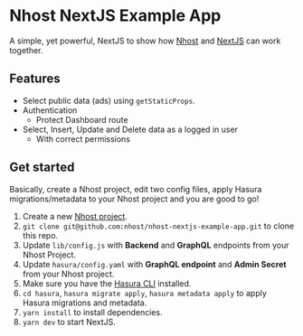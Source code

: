 # Nhost NextJS Example App

A simple, yet powerful, NextJS to show how [Nhost](https://nhost.io) and [NextJS](https://nextjs.org) can work together.

## Features

- Select public data (ads) using `getStaticProps`.
- Authentication
  - Protect Dashboard route
- Select, Insert, Update and Delete data as a logged in user
  - With correct permissions

## Get started

Basically, create a Nhost project, edit two config files, apply Hasura migrations/metadata to your Nhost project and you are good to go!

1. Create a new [Nhost project](https://console.nhost.io).
2. `git clone git@github.com:nhost/nhost-nextjs-example-app.git` to clone this repo.
3. Update `lib/config.js` with **Backend** and **GraphQL** endpoints from your Nhost Project.
4. Update `hasura/config.yaml` with **GraphQL endpoint** and **Admin Secret** from your Nhost project.
5. Make sure you have the [Hasura CLI](https://hasura.io/docs/1.0/graphql/manual/hasura-cli/install-hasura-cli.html) installed.
6. `cd hasura`, `hasura migrate apply`, `hasura metadata apply` to apply Hasura migrations and metadata.
7. `yarn install` to install dependencies.
8. `yarn dev` to start NextJS.

